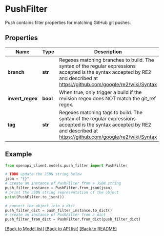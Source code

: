 # PushFilter

Push contains filter properties for matching GitHub git pushes.

## Properties

Name | Type | Description | Notes
------------ | ------------- | ------------- | -------------
**branch** | **str** | Regexes matching branches to build. The syntax of the regular expressions accepted is the syntax accepted by RE2 and described at https://github.com/google/re2/wiki/Syntax | [optional] 
**invert_regex** | **bool** | When true, only trigger a build if the revision regex does NOT match the git_ref regex. | [optional] 
**tag** | **str** | Regexes matching tags to build. The syntax of the regular expressions accepted is the syntax accepted by RE2 and described at https://github.com/google/re2/wiki/Syntax | [optional] 

## Example

```python
from openapi_client.models.push_filter import PushFilter

# TODO update the JSON string below
json = "{}"
# create an instance of PushFilter from a JSON string
push_filter_instance = PushFilter.from_json(json)
# print the JSON string representation of the object
print(PushFilter.to_json())

# convert the object into a dict
push_filter_dict = push_filter_instance.to_dict()
# create an instance of PushFilter from a dict
push_filter_from_dict = PushFilter.from_dict(push_filter_dict)
```
[[Back to Model list]](../README.md#documentation-for-models) [[Back to API list]](../README.md#documentation-for-api-endpoints) [[Back to README]](../README.md)


